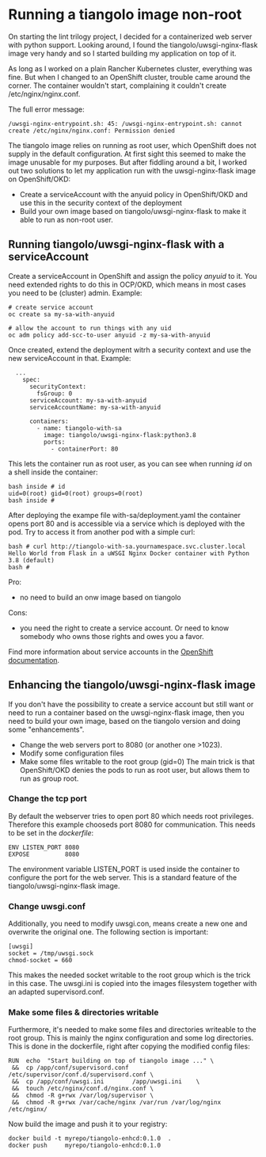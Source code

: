 
# Running a tiangolo image non-root
 
On starting the lint trilogy project, I decided for a containerized web server with python support. 
Looking around, I found the tiangolo/uwsgi-nginx-flask image very handy and so I started building
my application on top of it.

As long as I worked on a plain Rancher Kubernetes cluster, everything was fine. But when I changed
to an OpenShift cluster, trouble came around the corner. The container wouldn't start, complaining
it couldn't create /etc/nginx/nginx.conf.
 
The full error message:
```
/uwsgi-nginx-entrypoint.sh: 45: /uwsgi-nginx-entrypoint.sh: cannot create /etc/nginx/nginx.conf: Permission denied
```

The tiangolo image relies on running as root user, which OpenShift does not supply in the default configuration.
At first sight this seemed to make the image unusable for my purposes. But after fiddling around a bit, I worked out
two solutions to let my application run with the uwsgi-nginx-flask image on OpenShift/OKD:

* Create a serviceAccount with the anyuid policy in OpenShift/OKD and use this in the
security context of the deployment
* Build your own image based on tiangolo/uwsgi-nginx-flask to make it able to run as non-root user.

## Running tiangolo/uwsgi-nginx-flask with a serviceAccount

Create a serviceAccount in OpenShift and assign the policy _anyuid_  to it. You need extended rights to do
this in OCP/OKD, which means in most cases you need to be (cluster) admin. Example:
```
# create service account
oc create sa my-sa-with-anyuid

# allow the account to run things with any uid
oc adm policy add-scc-to-user anyuid -z my-sa-with-anyuid
```
Once created, extend the deployment witrh a security context and use the new serviceAccount
in that. Example:
```
  ...
    spec:
      securityContext:
        fsGroup: 0
      serviceAccount: my-sa-with-anyuid
      serviceAccountName: my-sa-with-anyuid

      containers:
        - name: tiangolo-with-sa
          image: tiangolo/uwsgi-nginx-flask:python3.8
          ports:
            - containerPort: 80
```

This lets the container run as root user, as you can see when running _id_ on a shell inside the container:
```
bash inside # id
uid=0(root) gid=0(root) groups=0(root)
bash inside #
```

After deploying the exampe file with-sa/deployment.yaml the container opens port 80 and is accessible via
a service which is deployed with the pod. Try to access it from another pod with a simple curl:
```
bash # curl http://tiangolo-with-sa.yournamespace.svc.cluster.local
Hello World from Flask in a uWSGI Nginx Docker container with Python 3.8 (default)
bash #
```
Pro:
* no need to build an onw image based on tiangolo

Cons:
* you need the right to create a service account. Or need to know somebody who owns those rights and owes you a favor.

Find more information about service accounts in the [OpenShift documentation](https://www.openshift.com/blog/a-guide-to-openshift-and-uids).

## Enhancing the tiangolo/uwsgi-nginx-flask image

If you don't have the possibility to create a service account but still want or need to run a container based on 
the uwsgi-nginx-flask image, then you need to build your own image, based on the tiangolo version and doing
some "enhancements".
* Change the web servers port to 8080 (or another one >1023).
* Modify some configuration files
* Make some files writable to the root group (gid=0)
The main trick is that OpenShift/OKD denies the pods to run as root user, but allows them to run as group root.

### Change the tcp port
By default the webserver tries to open port 80 which needs root privileges. Therefore this example chooseds
port 8080 for communication. This needs to be set in the _dockerfile_:
```
ENV LISTEN_PORT 8080
EXPOSE          8080
```
The environment variable LISTEN_PORT is used inside the container to configure the port for the web server. 
This is a standard feature of the tiangolo/uwsgi-nginx-flask image.

### Change uwsgi.conf
Additionally, you need to modify uwsgi.con, means create a new one and overwrite the original one.
The following section is important:
```
[uwsgi]
socket = /tmp/uwsgi.sock
chmod-socket = 660
```
This makes the needed socket writable to the root group which is the trick in this case. The uwsgi.ini is copied into
the images filesystem together with an adapted supervisord.conf.

### Make some files & directories writable
Furthermore, it's needed to make some files and directories writeable to the root group. This is mainly
the nginx configuration and some log directories. This is done in the dockerfile, right after copying the
modified config files:
```
RUN  echo  "Start building on top of tiangolo image ..." \
 &&  cp /app/conf/supervisord.conf /etc/supervisor/conf.d/supervisord.conf \
 &&  cp /app/conf/uwsgi.ini        /app/uwsgi.ini    \
 &&  touch /etc/nginx/conf.d/nginx.conf \
 &&  chmod -R g+rwx /var/log/supervisor \
 &&  chmod -R g+rwx /var/cache/nginx /var/run /var/log/nginx  /etc/nginx/
```

Now build the image and push it to your registry:
```
docker build -t myrepo/tiangolo-enhcd:0.1.0  .
docker push     myrepo/tiangolo-enhcd:0.1.0
```



